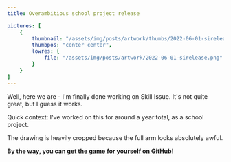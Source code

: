 ```yaml
---
title: Overambitious school project release

pictures: [
	{
		thumbnail: "/assets/img/posts/artwork/thumbs/2022-06-01-sirelease.jpg",
		thumbpos: "center center",
		lowres: {
			file: "/assets/img/posts/artwork/2022-06-01-sirelease.png"
		}
	}
]
---
```


Well, here we are - I'm finally done working on Skill Issue.
It's not quite great, but I guess it works.

Quick context: I've worked on this for around a year total, as a school project.

The drawing is heavily cropped because the full arm looks absolutely awful.

**By the way, you can [get the game for yourself on GitHub](https://github.com/Driftini/skillissue/releases)!**
